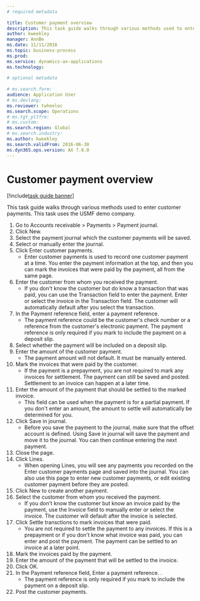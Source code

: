 ```yaml
--- 
# required metadata 
 
title: Customer payment overview
description: This task guide walks through various methods used to enter customer payments. 
author: kweekley
manager: AnnBe 
ms.date: 11/11/2016
ms.topic: business-process 
ms.prod:  
ms.service: dynamics-ax-applications 
ms.technology:  
 
# optional metadata 
 
# ms.search.form:   
audience: Application User 
# ms.devlang:  
ms.reviewer: twheeloc
ms.search.scope: Operations 
# ms.tgt_pltfrm:  
# ms.custom:  
ms.search.region: Global
# ms.search.industry: 
ms.author: kweekley
ms.search.validFrom: 2016-06-30 
ms.dyn365.ops.version: AX 7.0.0 
---
```

# Customer payment overview

[!include[task guide banner](../../includes/task-guide-banner.md)]

This task guide walks through various methods used to enter customer payments. This task uses the USMF demo company.

1. Go to Accounts receivable > Payments > Payment journal.
2. Click New.
3. Select the payment journal which the customer payments will be saved.
4. Select or manually enter the journal.
5. Click Enter customer payments.
    * Enter customer payments is used to record one customer payment at a time. You enter the payment information at the top, and then you can mark the invoices that were paid by the payment, all from the same page.  
6. Enter the customer from whom you received the payment.
    * If you don't know the customer but do know a transaction that was paid, you can use the Transaction field to enter the payment. Enter or select the invoice in the Transaction field. The customer will automatically default after you select the transaction.  
7. In the Payment reference field, enter a payment reference.
    * The payment reference could be the customer's check number or a reference from the customer's electronic payment. The payment reference is only required if you mark to include the payment on a deposit slip.  
8. Select whether the payment will be included on a deposit slip. 
9. Enter the amount of the customer payment.
    * The payment amount will not default. It must be manually entered.  
10. Mark the invoices that were paid by the customer.
    * If the payment is a prepayment, you are not required to mark any invoices for settlement. The payment can still be saved and posted. Settlement to an invoice can happen at a later time.  
11. Enter the amount of the payment that should be settled to the marked invoice. 
    * This field can be used when the payment is for a partial payment. If you don't enter an amount, the amount to settle will automatically be determined for you.  
12. Click Save in journal.
    * Before you save the payment to the journal, make sure that the offset account is defined. Using Save in journal will save the payment and move it to the journal. You can then continue entering the next payment.  
13. Close the page.
14. Click Lines.
    * When opening Lines, you will see any payments you recorded on the Enter customer payments page and saved into the journal. You can also use this page to enter new customer payments, or edit existing customer payment before they are posted.  
15. Click New to create another payment. 
16. Select the customer from whom you received the payment.
    * If you don't know the customer but know an invoice paid by the payment, use the Invoice field to manually enter or select the invoice. The customer will default after the invoice is selected.  
17. Click Settle transctions to mark invoices that were paid.
    * You are not required to settle the payment to any invoices. If this is a prepayment or if you don't know what invoice was paid, you can enter and post the payment. The payment can be settled to an invoice at a later point.  
18. Mark the invoices paid by the payment. 
19. Enter the amount of the payment that will be settled to the invoice.
20. Click OK.
21. In the Payment reference field, Enter a payment reference. .
    * The payment reference is only required if you mark to include the payment on a deposit slip.  
22. Post the customer payments. 


